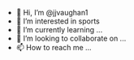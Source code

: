 - 👋 Hi, I’m @jjvaughan1
- 👀 I’m interested in sports
- 🌱 I’m currently learning ...
- 💞️ I’m looking to collaborate on ...
- 📫 How to reach me ...

<!---
jjvaughan1/jjvaughan1 is a ✨ special ✨ repository because its `README.md` (this file) appears on your GitHub profile.
You can click the Preview link to take a look at your changes.
--->
